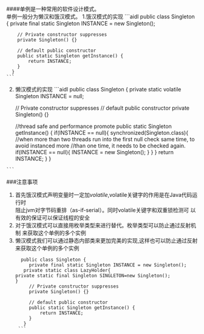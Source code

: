 ####单例是一种常用的软件设计模式。<br>
单例一般分为懒汉和饿汉模式。
 1.饿汉模式的实现
    ```aidl
     public class Singleton {
        private final static Singleton INSTANCE = new Singleton();
      
        // Private constructor suppresses   
        private Singleton() {}
     
        // default public constructor
        public static Singleton getInstance() {
            return INSTANCE;
        }
      }
    ```
 2.  懒汉模式的实现
    ```aidl
      public class Singleton {
        private static volatile Singleton INSTANCE = null;
      
        // Private constructor suppresses 
        // default public constructor
        private Singleton() {}
      
        //thread safe and performance  promote 
        public static  Singleton getInstance() {
            if(INSTANCE == null){
                 synchronized(Singleton.class){
                     //when more than two threads run into the first null check same time, to avoid instanced more 
                 //than one time, it needs to be checked again.
                     if(INSTANCE == null){ 
                         INSTANCE = new Singleton();
                      }
                  } 
            }
            return INSTANCE;
        }
      }

    ```
    
 ###注意事项
 1. 首先饿汉模式声明变量时一定加*volatile*,volatile关键字的作用是在Java代码运行时<br>
    阻止jvm对字节码重排（as-if-serial）。同时volatile关键字和双重锁检测可
    以有效的保证可以保证线程的安全
 2. 对于饿汉模式可以直接用枚举类型来进行替代。枚举类型可以防止通过反射机制
    来获取这个单例的多个实例
 3. 懒汉模式我们可以通过静态内部类来更加完美的实现,这样也可以防止通过反射
    来获取这个单例的多个实例
       ```aidl
         public class Singleton {
            private final static Singleton INSTANCE = new Singleton();
          private static class LazyHolder{
      private static final Singleton SINGLETON=new Singleton();
      }
            // Private constructor suppresses   
            private Singleton() {}
         
            // default public constructor
            public static Singleton getInstance() {
                return INSTANCE;
            }
          }
        ```